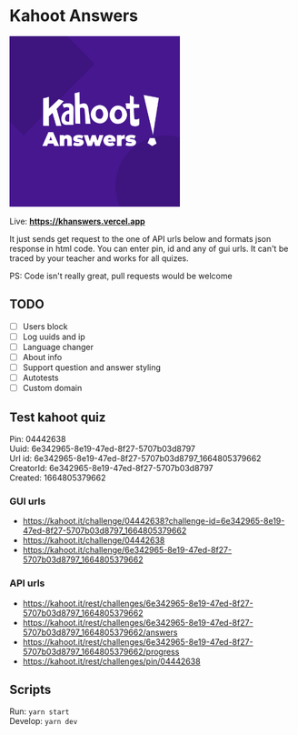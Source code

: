 
# Kahoot Answers #

<img src="src/static/images/banner.png" height="300"/>

Live: **https://khanswers.vercel.app**

It just sends get request to the one of API urls below and formats json response in html code. You can enter pin, id and any of gui urls. It can't be traced by your teacher and works for all quizes. 

PS: Code isn't really great, pull requests would be welcome

## TODO ## 
- [ ] Users block
- [ ] Log uuids and ip
- [ ] Language changer
- [ ] About info
- [ ] Support question and answer styling
- [ ] Autotests
- [ ] Custom domain

## Test kahoot quiz ##
Pin: 04442638  
Uuid: 6e342965-8e19-47ed-8f27-5707b03d8797  
Url id: 6e342965-8e19-47ed-8f27-5707b03d8797_1664805379662  
CreatorId: 6e342965-8e19-47ed-8f27-5707b03d8797  
Created: 1664805379662

### GUI urls ### 
 * https://kahoot.it/challenge/04442638?challenge-id=6e342965-8e19-47ed-8f27-5707b03d8797_1664805379662
 * https://kahoot.it/challenge/04442638
 * https://kahoot.it/challenge/6e342965-8e19-47ed-8f27-5707b03d8797_1664805379662

### API urls ###
 * https://kahoot.it/rest/challenges/6e342965-8e19-47ed-8f27-5707b03d8797_1664805379662
 * https://kahoot.it/rest/challenges/6e342965-8e19-47ed-8f27-5707b03d8797_1664805379662/answers
 * https://kahoot.it/rest/challenges/6e342965-8e19-47ed-8f27-5707b03d8797_1664805379662/progress
 * https://kahoot.it/rest/challenges/pin/04442638

## Scripts ##
Run: `yarn start`  
Develop: `yarn dev`
